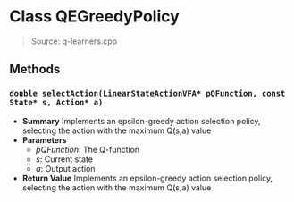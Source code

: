 # Class QEGreedyPolicy
> Source: q-learners.cpp
## Methods
### ``double selectAction(LinearStateActionVFA* pQFunction, const State* s, Action* a)``
* **Summary**
  Implements an epsilon-greedy action selection policy, selecting the action with the maximum Q(s,a) value
* **Parameters**
  * _pQFunction_: The Q-function
  * _s_: Current state
  * _a_: Output action
* **Return Value**
  Implements an epsilon-greedy action selection policy, selecting the action with the maximum Q(s,a) value
